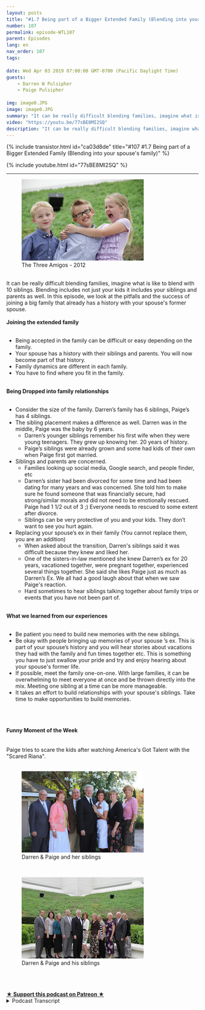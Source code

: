 ```yaml
---
layout: posts
title: "#1.7 Being part of a Bigger Extended Family (Blending into your spouse's family)"
number: 107
permalink: episode-WTL107
parent: Episodes
lang: en
nav_order: 107
tags:

date: Wed Apr 03 2019 07:00:00 GMT-0700 (Pacific Daylight Time)
guests:
    - Darren W Pulsipher
    - Paige Pulsipher

img: image0.JPG
image: image0.JPG
summary: "It can be really difficult blending families, imagine what is like to blend with 10 siblings. Blending includes not just your kids it includes your siblings and parents as well. In this episode, we look at the pitfalls and the success of joining a big family that already has a history with your spouse's former spouse."
video: "https://youtu.be/77sBE8MI2SQ"
description: "It can be really difficult blending families, imagine what is like to blend with 10 siblings. Blending includes not just your kids it includes your siblings and parents as well. In this episode, we look at the pitfalls and the success of joining a big family that already has a history with your spouse's former spouse."
---
```


<div>
{% include transistor.html id="ca03d8de" title="#107 #1.7 Being part of a Bigger Extended Family (Blending into your spouse's family)" %}

{% include youtube.html id="77sBE8MI2SQ" %}
</div>

---

<html><head></head><body><div><figure data-trix-attachment="{&quot;contentType&quot;:&quot;image&quot;,&quot;height&quot;:213,&quot;url&quot;:&quot;https://4.bp.blogspot.com/-_e2NFStE1uQ/XKA-Jjo5SmI/AAAAAAAEybI/UVySI7gctnc7PUxJuUhpUxuzPsrBzPi0QCLcBGAs/s320/IMG_0079.JPG&quot;,&quot;width&quot;:320}" data-trix-content-type="image" data-trix-attributes="{&quot;caption&quot;:&quot;The Three Amigos - 2012&quot;}" class="attachment attachment--preview"><img src="./image0.JPG" width="320" height="213"><figcaption class="attachment__caption attachment__caption--edited">The Three Amigos - 2012</figcaption></figure><br>It can be really difficult blending families, imagine what is like to blend with 10 siblings. Blending includes not just your kids it includes your siblings and parents as well. In this episode, we look at the pitfalls and the success of joining a big family that already has a history with your spouse's former spouse.</div><div><strong><br>Joining the extended family<br></strong><br></div><ul><li>Being accepted in the family can be difficult or easy depending on the family.</li><li>Your spouse has a history with their siblings and parents. You will now become part of that history.</li><li>Family dynamics are different in each family.</li><li>You have to find where you fit in the family.</li></ul><div><strong><br>Being Dropped into family relationships<br></strong><br></div><ul><li>Consider the size of the family. Darren’s family has 6 siblings, Paige’s has 4 siblings.</li><li>The sibling placement makes a difference as well. Darren was in the middle, Paige was the baby by 6 years.<ul><li>Darren’s younger siblings remember his first wife when they were young teenagers. They grew up knowing her. 20 years of history.</li><li>Paige’s siblings were already grown and some had kids of their own when Paige first got married.</li></ul></li><li>Siblings and parents are concerned.<ul><li>Families looking up social media, Google search, and people finder, etc</li><li>Darren’s sister had been divorced for some time and had been dating for many years and was concerned. She told him to make sure he found someone that was financially secure, had strong/similar morals and did not need to be emotionally rescued. Paige had 1 1/2 out of 3 ;) Everyone needs to rescued to some extent after divorce.</li><li>Siblings can be very protective of you and your kids. They don’t want to see you hurt again.</li></ul></li><li>Replacing your spouse’s ex in their family (You cannot replace them,&nbsp; you are an addition)<ul><li>When asked about the transition, Darren's siblings said it was difficult because they knew and liked her.</li><li>One of the sisters-in-law mentioned she knew Darren’s ex for 20 years, vacationed together, were pregnant together, experienced several things together. She said she likes Paige just as much as Darren’s Ex. We all had a good laugh about that when we saw Paige's reaction.&nbsp;</li><li>Hard sometimes to hear siblings talking together about family trips or events that you have not been part of.</li></ul></li></ul><div><strong><br>What we learned from our experiences<br></strong><br></div><ul><li>Be patient you need to build new memories with the new siblings.</li><li>Be okay with people bringing up memories of your spouse ’s ex. This is part of your spouse’s history and you will hear stories about vacations they had with the family and fun times together etc. This is something you have to just swallow your pride and try and enjoy hearing about your spouse's former life.</li><li>If possible, meet the family one-on-one. With large families, it can be overwhelming to meet everyone at once and be thrown directly into the mix. Meeting one sibling at a time can be more manageable.</li><li>It takes an effort to build relationships with your spouse's siblings. Take time to make opportunities to build memories.</li></ul><div><br></div><div><br></div><div><strong><br>Funny Moment of the Week<br></strong><br></div><div><br>Paige tries to scare the kids after watching America's Got Talent with the "Scared Riana".</div><div><br></div><div><figure data-trix-attachment="{&quot;contentType&quot;:&quot;image&quot;,&quot;height&quot;:213,&quot;url&quot;:&quot;https://1.bp.blogspot.com/-Mqhol4vUQZI/XKA-KKrqLsI/AAAAAAAEybM/tScIYIXcj7QNw1fO_aCIJpesgVIE9ZUlgCLcBGAs/s320/IMG_1052.jpg&quot;,&quot;width&quot;:320}" data-trix-content-type="image" data-trix-attributes="{&quot;caption&quot;:&quot;Darren &amp; Paige and her siblings&quot;}" class="attachment attachment--preview"><img src="./image1.jpg" width="320" height="213"><figcaption class="attachment__caption attachment__caption--edited">Darren &amp; Paige and her siblings</figcaption></figure></div><div><br></div><div><figure data-trix-attachment="{&quot;contentType&quot;:&quot;image&quot;,&quot;height&quot;:213,&quot;url&quot;:&quot;https://3.bp.blogspot.com/-pbnDDVRqHHc/XKA-JsLru3I/AAAAAAAEybE/9lluc4ZZ14AbBArDz8ZHig_ye3uqDlApQCLcBGAs/s320/IMG_0024.jpg&quot;,&quot;width&quot;:320}" data-trix-content-type="image" data-trix-attributes="{&quot;caption&quot;:&quot;Darren &amp; Paige and his siblings&quot;}" class="attachment attachment--preview"><img src="./image2.jpg" width="320" height="213"><figcaption class="attachment__caption attachment__caption--edited">Darren &amp; Paige and his siblings</figcaption></figure></div><div><br></div><div><br><br></div>
<strong>
  <a href="https://www.patreon.com/wheresthelemonade" target="_donate" rel="payment" title="★ Support this podcast on Patreon ★">★ Support this podcast on Patreon ★</a>
</strong></body></html>

<details>
<summary> Podcast Transcript </summary>

<p></p>

</details>
